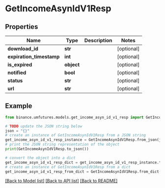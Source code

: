 # GetIncomeAsynIdV1Resp


## Properties

Name | Type | Description | Notes
------------ | ------------- | ------------- | -------------
**download_id** | **str** |  | [optional] 
**expiration_timestamp** | **int** |  | [optional] 
**is_expired** | **object** |  | [optional] 
**notified** | **bool** |  | [optional] 
**status** | **str** |  | [optional] 
**url** | **str** |  | [optional] 

## Example

```python
from binance.umfutures.models.get_income_asyn_id_v1_resp import GetIncomeAsynIdV1Resp

# TODO update the JSON string below
json = "{}"
# create an instance of GetIncomeAsynIdV1Resp from a JSON string
get_income_asyn_id_v1_resp_instance = GetIncomeAsynIdV1Resp.from_json(json)
# print the JSON string representation of the object
print(GetIncomeAsynIdV1Resp.to_json())

# convert the object into a dict
get_income_asyn_id_v1_resp_dict = get_income_asyn_id_v1_resp_instance.to_dict()
# create an instance of GetIncomeAsynIdV1Resp from a dict
get_income_asyn_id_v1_resp_from_dict = GetIncomeAsynIdV1Resp.from_dict(get_income_asyn_id_v1_resp_dict)
```
[[Back to Model list]](../README.md#documentation-for-models) [[Back to API list]](../README.md#documentation-for-api-endpoints) [[Back to README]](../README.md)



